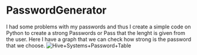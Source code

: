 # PasswordGenerator
I had some problems with my passwords and thus I create a simple code on Python to create a strong Passwords or Pass that the lenght is given from the user.
Here I have a graph that we can check how strong is the password that we choose.
![Hive+Systems+Password+Table](https://user-images.githubusercontent.com/65068766/187681158-935ec806-c01e-47c8-af7f-ade72b1cc902.png)
